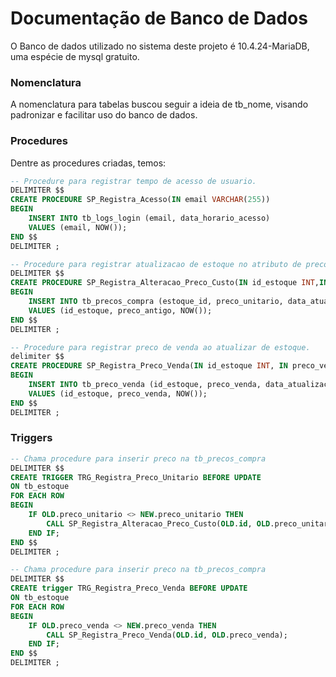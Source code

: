 # Documentação de Banco de Dados

O Banco de dados utilizado no sistema deste projeto é  10.4.24-MariaDB, uma espécie de mysql gratuito.

### Nomenclatura
A nomenclatura para tabelas buscou seguir a ideia de tb_nome, visando padronizar e facilitar uso do banco de dados.

### Procedures
Dentre as procedures criadas, temos:

```sql
-- Procedure para registrar tempo de acesso de usuario.
DELIMITER $$
CREATE PROCEDURE SP_Registra_Acesso(IN email VARCHAR(255))
BEGIN
	INSERT INTO tb_logs_login (email, data_horario_acesso)
    VALUES (email, NOW());
END $$
DELIMITER ;
```

```sql
-- Procedure para registrar atualizacao de estoque no atributo de preco_unitario.
DELIMITER $$
CREATE PROCEDURE SP_Registra_Alteracao_Preco_Custo(IN id_estoque INT,IN preco_antigo DECIMAL(10,2))
BEGIN
    INSERT INTO tb_precos_compra (estoque_id, preco_unitario, data_atualizacao) 
    VALUES (id_estoque, preco_antigo, NOW());
END $$
DELIMITER ;
```

```sql
-- Procedure para registrar preco de venda ao atualizar de estoque.
delimiter $$
CREATE PROCEDURE SP_Registra_Preco_Venda(IN id_estoque INT, IN preco_venda DECIMAL(10,2))
BEGIN
	INSERT INTO tb_preco_venda (id_estoque, preco_venda, data_atualizacao)
    VALUES (id_estoque, preco_venda, NOW());
END $$
DELIMITER ;
```

### Triggers

```sql
-- Chama procedure para inserir preco na tb_precos_compra
DELIMITER $$
CREATE TRIGGER TRG_Registra_Preco_Unitario BEFORE UPDATE 
ON tb_estoque
FOR EACH ROW
BEGIN
	IF OLD.preco_unitario <> NEW.preco_unitario THEN
    	CALL SP_Registra_Alteracao_Preco_Custo(OLD.id, OLD.preco_unitario);
    END IF;
END $$
DELIMITER ;
```

```sql
-- Chama procedure para inserir preco na tb_precos_compra
DELIMITER $$
CREATE trigger TRG_Registra_Preco_Venda BEFORE UPDATE
ON tb_estoque
FOR EACH ROW
BEGIN
	IF OLD.preco_venda <> NEW.preco_venda THEN
    	CALL SP_Registra_Preco_Venda(OLD.id, OLD.preco_venda);
    END IF;
END $$
DELIMITER ;
```